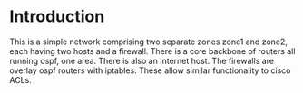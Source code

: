 # Introduction

This is a simple network comprising two separate zones zone1 and 
zone2, each having two hosts and a firewall. There is a core backbone
of routers all running ospf, one area. There is also an Internet 
host. The firewalls are overlay ospf routers with iptables. These allow
 similar functionality to cisco ACLs.